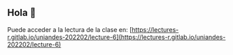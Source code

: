 ## Hola 👋

Puede acceder a la lectura de la clase en: [https://lectures-r.gitlab.io/uniandes-202202/lecture-6](https://lectures-r.gitlab.io/uniandes-202202/lecture-6)
